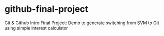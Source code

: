# github-final-project
Git &amp; Github Intro Final Project: Demo to generate switching from SVM to Git using simple interest calculator

